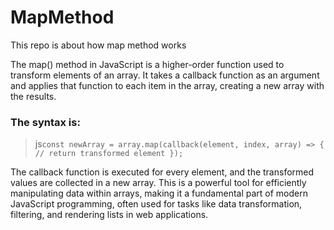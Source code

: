 # MapMethod
This repo is about how map method works

The map() method in JavaScript is a higher-order function used to transform elements of an array. 
It takes a callback function as an argument and applies that function to each item in the array, creating a new array with the results. 

### The syntax is:
>js``` const newArray = array.map(callback(element, index, array) => {
  // return transformed element
}); ```

The callback function is executed for every element, and the transformed values are collected in a new array. 
This is a powerful tool for efficiently manipulating data within arrays, making it a fundamental part of modern JavaScript programming,
often used for tasks like data transformation, filtering, and rendering lists in web applications.
